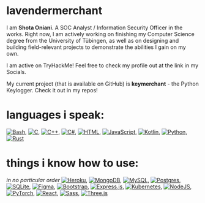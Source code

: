
# lavendermerchant
I am __Shota Oniani__. A SOC Analyst / Information Security Officer in the works. Right now, I am actively working on finishing my Computer Science degree from the University of Tübingen, as well as on designing and building field-relevant projects to demonstrate the abilities I gain on my own.

I am active on TryHackMe! Feel free to check my profile out at the link in my Socials.

My current project (that is available on GitHub) is **keymerchant** - the Python Keylogger. Check it out in my repos!


# languages i speak:
[![Bash](https://img.shields.io/badge/Bash-4EAA25?logo=gnubash&logoColor=fff)](#), [![C](https://img.shields.io/badge/C-00599C?logo=c&logoColor=white)](#), [![C++](https://img.shields.io/badge/C++-%2300599C.svg?logo=c%2B%2B&logoColor=white)](#), [![C#](https://custom-icon-badges.demolab.com/badge/C%23-%23239120.svg?logo=cshrp&logoColor=white)](#), [![HTML](https://img.shields.io/badge/HTML-%23E34F26.svg?logo=html5&logoColor=white)](#), [![JavaScript](https://img.shields.io/badge/JavaScript-F7DF1E?logo=javascript&logoColor=000)](#), [![Kotlin](https://img.shields.io/badge/Kotlin-%237F52FF.svg?logo=kotlin&logoColor=white)](#), [![Python](https://img.shields.io/badge/Python-3776AB?logo=python&logoColor=fff)](#), [![Rust](https://img.shields.io/badge/Rust-%23000000.svg?e&logo=rust&logoColor=white)](#)

# things i know how to use:
_in no particular order_
[![Heroku](https://img.shields.io/badge/Heroku-430098?logo=heroku&logoColor=fffe)](#), [![MongoDB](https://img.shields.io/badge/MongoDB-%234ea94b.svg?logo=mongodb&logoColor=white)](#), [![MySQL](https://img.shields.io/badge/MySQL-4479A1?logo=mysql&logoColor=fff)](#), [![Postgres](https://img.shields.io/badge/Postgres-%23316192.svg?logo=postgresql&logoColor=white)](#), [![SQLite](https://img.shields.io/badge/SQLite-%2307405e.svg?logo=sqlite&logoColor=white)](#), [![Figma](https://img.shields.io/badge/Figma-F24E1E?logo=figma&logoColor=white)](#), [![Bootstrap](https://img.shields.io/badge/Bootstrap-7952B3?logo=bootstrap&logoColor=fff)](#), [![Express.js](https://img.shields.io/badge/Express.js-%23404d59.svg?logo=express&logoColor=%2361DAFB)](#), [![Kubernetes](https://img.shields.io/badge/Kubernetes-326CE5?logo=kubernetes&logoColor=fff)](#), [![NodeJS](https://img.shields.io/badge/Node.js-6DA55F?logo=node.js&logoColor=white)](#), [![PyTorch](https://img.shields.io/badge/PyTorch-ee4c2c?logo=pytorch&logoColor=white)](#), [![React](https://img.shields.io/badge/React-%2320232a.svg?logo=react&logoColor=%2361DAFB)](#), [![Sass](https://img.shields.io/badge/Sass-C69?logo=sass&logoColor=fff)](#), [![Three.js](https://img.shields.io/badge/Three.js-000?logo=threedotjs&logoColor=fff)](#)

